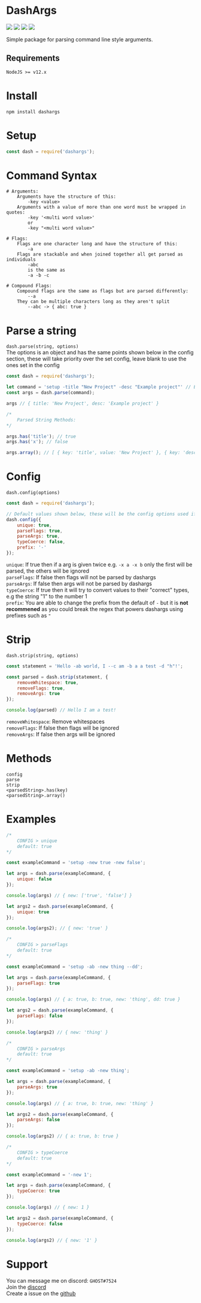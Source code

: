 # DashArgs
[![](https://img.shields.io/npm/v/dashargs?label=Latest%20Version&style=for-the-badge&logo=npm&color=informational)](https://www.npmjs.com/package/dashargs)
[![](https://img.shields.io/static/v1?label=Project%20Creator&message=GHOST&color=informational&style=for-the-badge)](https://ghostdev.xyz)
[![](https://img.shields.io/github/workflow/status/ghoststools/dashargs/CI/master?style=for-the-badge)](https://github.com/ghoststools/dashargs)
[![](https://img.shields.io/static/v1?label=&message=A%20GHOSTs%20Tools%20Project&color=informational&style=for-the-badge)](https://github.com/ghoststools)

Simple package for parsing command line style arguments.

## Requirements
```
NodeJS >= v12.x
```

# Install
```
npm install dashargs
```

# Setup
```js
const dash = require('dashargs');
```

# Command Syntax
```
# Arguments:
    Arguments have the structure of this:
        -key <value>
    Arguments with a value of more than one word must be wrapped in quotes:
        -key '<multi word value>'
        or
        -key "<multi word value>"

# Flags:
    Flags are one character long and have the structure of this:
        -a
    Flags are stackable and when joined together all get parsed as individuals
        -abc
        is the same as
        -a -b -c

# Compound Flags:
    Compound flags are the same as flags but are parsed differently:
        --a
    They can be multiple characters long as they aren't split
        --abc -> { abc: true }
```

# Parse a string
`dash.parse(string, options)`<br>
The options is an object and has the same points shown below in the config section, these will take priority over the set config, leave blank to use the ones set in the config
```js
const dash = require('dashargs');

let command = 'setup -title "New Project" -desc "Example project"' // Example command
const args = dash.parse(command);

args // { title: 'New Project', desc: 'Example project' }

/*
    Parsed String Methods:
*/

args.has('title'); // true
args.has('x'); // false

args.array(); // [ { key: 'title', value: 'New Project' }, { key: 'desc', value: 'Example project' } ]
```

# Config
`dash.config(options)`
```js
const dash = require('dashargs');

// Default values shown below, these will be the config options used if not changed
dash.config({
    unique: true,
    parseFlags: true,
    parseArgs: true,
    typeCoerce: false,
    prefix: '-'
});
```
`unique`: If true then if a arg is given twice e.g. `-x a -x b` only the first will be parsed, the others will be ignored<br>
`parseFlags`: If false then flags will not be parsed by dashargs<br>
`parseArgs`: If false then args will not be parsed by dashargs<br>
`typeCoerce`: If true then it will try to convert values to their "correct" types, e.g the string "1" to the number 1<br>
`prefix`: You are able to change the prefix from the default of `-` but it is __not recommened__ as you could break the regex that powers dashargs using prefixes such as `"`

# Strip
`dash.strip(string, options)`
```js
const statement = 'Hello -ab world, I --c am -b a a test -d "h"!';

const parsed = dash.strip(statement, {
    removeWhitespace: true,
    removeFlags: true,
    removeArgs: true
});

console.log(parsed) // Hello I am a test!
```
`removeWhitespace`: Remove whitespaces<br>
`removeFlags`: If false then flags will be ignored<br>
`removeArgs`: If false then args will be ignored<br>

# Methods
```
config
parse
strip
<parsedString>.has(key)
<parsedString>.array()
```

# Examples

```js
/*
    CONFIG > unique
    default: true
*/

const exampleCommand = 'setup -new true -new false';

let args = dash.parse(exampleCommand, {
    unique: false
});

console.log(args) // { new: ['true', 'false'] }

let args2 = dash.parse(exampleCommand, {
    unique: true
});

console.log(args2); // { new: 'true' }
```
```js
/*
    CONFIG > parseFlags
    default: true
*/

const exampleCommand = 'setup -ab -new thing --dd';

let args = dash.parse(exampleCommand, {
    parseFlags: true
});

console.log(args) // { a: true, b: true, new: 'thing', dd: true }

let args2 = dash.parse(exampleCommand, {
    parseFlags: false
});

console.log(args2) // { new: 'thing' }
```
```js
/*
    CONFIG > parseArgs
    default: true
*/

const exampleCommand = 'setup -ab -new thing';

let args = dash.parse(exampleCommand, {
    parseArgs: true
});

console.log(args) // { a: true, b: true, new: 'thing' }

let args2 = dash.parse(exampleCommand, {
    parseArgs: false
});

console.log(args2) // { a: true, b: true }
```
```js
/*
    CONFIG > typeCoerce
    default: true
*/

const exampleCommand = '-new 1';

let args = dash.parse(exampleCommand, {
    typeCoerce: true
});

console.log(args) // { new: 1 }

let args2 = dash.parse(exampleCommand, {
    typeCoerce: false
});

console.log(args2) // { new: '1' }
```

# Support

You can message me on discord: `GHOST#7524`<br>
Join the [discord](https://discord.gg/2Vd4wAjJnm)<br>
Create a issue on the [github](https://github.com/ghoststools/dashargs)
